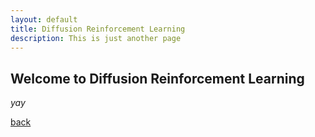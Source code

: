 ```yaml
---
layout: default
title: Diffusion Reinforcement Learning
description: This is just another page
---
```


## Welcome to Diffusion Reinforcement Learning

_yay_

[back](./)
